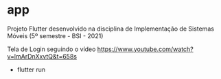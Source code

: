 # app

Projeto Flutter desenvolvido na disciplina de Implementação de Sistemas Móveis (5º semestre - BSI - 2021)

Tela de Login seguindo o vídeo https://www.youtube.com/watch?v=lmArDnXxvtQ&t=658s

- flutter run
